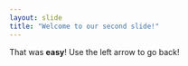 ```yaml
---
layout: slide
title: "Welcome to our second slide!"
---
```

That was **easy**!
Use the left arrow to go back!
